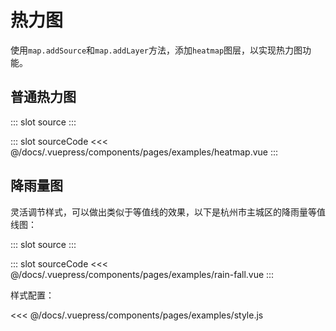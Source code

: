 # 热力图

使用`map.addSource`和`map.addLayer`方法，添加`heatmap`图层，以实现热力图功能。

## 普通热力图
<demo-block>
::: slot source
<pages-examples-heatmap></pages-examples-heatmap>
:::

::: slot sourceCode
<<< @/docs/.vuepress/components/pages/examples/heatmap.vue
:::

</demo-block>

## 降雨量图
灵活调节样式，可以做出类似于等值线的效果，以下是杭州市主城区的降雨量等值线图：

<demo-block>
::: slot source
<pages-examples-rain-fall></pages-examples-rain-fall>
:::

::: slot sourceCode
<<< @/docs/.vuepress/components/pages/examples/rain-fall.vue
:::

</demo-block>

样式配置：

<<< @/docs/.vuepress/components/pages/examples/style.js

